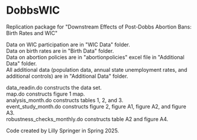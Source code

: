 # DobbsWIC
Replication package for "Downstream Effects of Post-Dobbs Abortion Bans: Birth Rates and WIC"

Data on WIC participation are in "WIC Data" folder. <br/>
Data on birth rates are in "Birth Data" folder. <br/>
Data on abortion policies are in "abortionpolicies" excel file in "Additional Data" folder. <br/>
All additional data (population data, annual state unemployment rates, and additional controls) are in "Additional Data" folder. <br/>

data_readin.do constructs the data set. <br/>
map.do constructs figure 1 map.<br/>
analysis_month.do constructs tables 1, 2, and 3. <br/>
event_study_month.do constructs figure 2, figure A1, figure A2, and figure A3.<br/>
robustness_checks_monthly.do constructs table A2 and figure A4.<br/>

Code created by Lilly Springer in Spring 2025. <br/>
